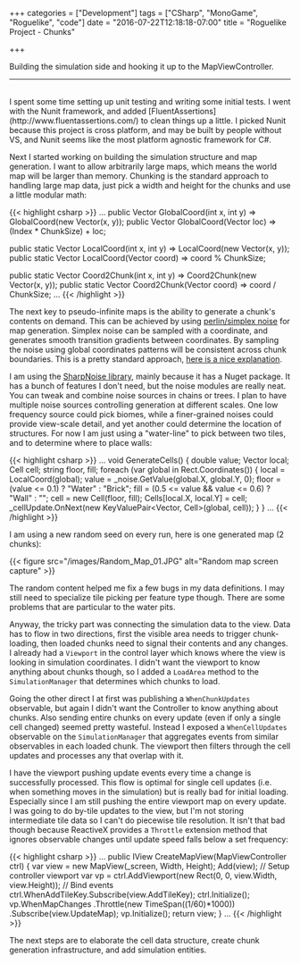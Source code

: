 +++
categories = ["Development"]
tags = ["CSharp", "MonoGame", "Roguelike", "code"]
date = "2016-07-22T12:18:18-07:00"
title = "Roguelike Project - Chunks"

+++

Building the simulation side and hooking it up to the MapViewController.
<!--more-->
<hr/><br/>
I spent some time setting up unit testing and writing some initial tests. I went
with the Nunit framework, and added [FluentAssertions](http://www.fluentassertions.com/)
to clean things up a little. I picked Nunit because this project is cross
platform, and may be built by people without VS, and Nunit seems like the most
platform agnostic framework for C#.

Next I started working on building the simulation structure and map
generation. I want to allow arbitrarily large maps, which means the world map
will be larger than memory. Chunking is the standard approach to handling large
map data, just pick a width and height for the chunks and use a little modular
math:

{{< highlight csharp >}}
...
public Vector GlobalCoord(int x, int y) => GlobalCoord(new Vector(x, y));
public Vector GlobalCoord(Vector loc) => (Index * ChunkSize) + loc;

public static Vector LocalCoord(int x, int y) => LocalCoord(new Vector(x, y));
public static Vector LocalCoord(Vector coord) => coord % ChunkSize;

public static Vector Coord2Chunk(int x, int y) => Coord2Chunk(new Vector(x, y));
public static Vector Coord2Chunk(Vector coord) => coord / ChunkSize;
...
{{< /highlight >}}

The next key to pseudo-infinite maps is the ability to generate a chunk's
contents on demand. This can be achieved by using [perlin/simplex noise](http://flafla2.github.io/2014/08/09/perlinnoise.html)
for map generation. Simplex noise can be sampled with a coordinate, and
generates smooth transition gradients between coordinates. By sampling the noise
using global coordinates patterns will be consistent across chunk
boundaries. This is a pretty standard approach,
[here is a nice explanation](https://spin.atomicobject.com/2015/05/03/infinite-procedurally-generated-world/).

I am using the [SharpNoise library](https://github.com/rthome/SharpNoise),
mainly because it has a Nuget package. It has a bunch of features I don't need,
but the noise modules are really neat. You can tweak and combine noise sources
in chains or trees. I plan to have multiple noise sources controlling generation
at different scales. One low frequency source could pick biomes, while a
finer-grained noises could provide view-scale detail, and yet another could
determine the location of structures. For now I am just using a "water-line" to
pick between two tiles, and to determine where to place walls:

{{< highlight csharp >}}
...
void GenerateCells()
{
    double value;
    Vector local;
    Cell cell;
    string floor, fill;
    foreach (var global in Rect.Coordinates())
    {
        local = LocalCoord(global);
        value = _noise.GetValue(global.X, global.Y, 0);
        floor = (value <= 0.1) ? "Water" : "Brick";
        fill = (0.5 <= value && value <= 0.6) ? "Wall" : "";
        cell = new Cell(floor, fill);
        Cells[local.X, local.Y] = cell;
        _cellUpdate.OnNext(new KeyValuePair<Vector, Cell>(global, cell));
    }
}
...
{{< /highlight >}}

I am using a new random seed on every run, here is one generated map (2 chunks):

{{< figure src="/images/Random_Map_01.JPG" alt="Random map screen capture" >}}

The random content helped me fix a few bugs in my data definitions. I may still
need to specialize tile picking per feature type though. There are some problems
that are particular to the water pits.

Anyway, the tricky part was connecting the simulation data to the view. Data has
to flow in two directions, first the visible area needs to trigger chunk-loading,
then loaded chunks need to signal their contents and any changes. I already had
a `Viewport` in the control layer which knows where the view is looking in
simulation coordinates. I didn't want the viewport to know anything about chunks
though, so I added a `LoadArea` method to the `SimulationManager` that
determines which chunks to load.

Going the other direct I at first was publishing a `WhenChunkUpdates` observable,
but again I didn't want the Controller to know anything about chunks. Also
sending entire chunks on every update (even if only a single cell changed)
seemed pretty wasteful. Instead I exposed a `WhenCellUpdates` observable on the
`SimulationManager` that aggregates events from similar observables in each
loaded chunk. The viewport then filters through the cell updates and processes
any that overlap with it.

I have the viewport pushing update events every time a change is successfully
processed. This flow is optimal for single cell updates (i.e. when something
moves in the simulation) but is really bad for initial loading. Especially since
I am still pushing the entire viewport map on every update. I was going to do
by-tile updates to the view, but I'm not storing intermediate tile data so I
can't do piecewise tile resolution. It isn't that bad though because ReactiveX
provides a `Throttle` extension method that ignores observable changes until
update speed falls below a set frequency:

{{< highlight csharp >}}
...
public IView CreateMapView(MapViewController ctrl)
{
    var view = new MapView(_screen, Width, Height);
    Add(view);
    // Setup controller viewport
    var vp = ctrl.AddViewport(new Rect(0, 0, view.Width, view.Height));
    // Bind events
    ctrl.WhenAddTileKey.Subscribe(view.AddTileKey);
    ctrl.Initialize();
    vp.WhenMapChanges
        .Throttle(new TimeSpan((1/60)*1000))
        .Subscribe(view.UpdateMap);
    vp.Initialize();
    return view;
}
...
{{< /highlight >}}

The next steps are to elaborate the cell data structure, create chunk generation
infrastructure, and add simulation entities.